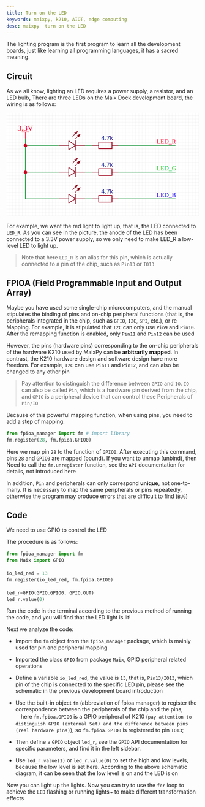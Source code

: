 ```yaml
---
title: Turn on the LED
keywords: maixpy, k210, AIOT, edge computing
desc: maixpy  turn on the LED
---
```




The lighting program is the first program to learn all the development boards, just like learning all programming languages, it has a sacred meaning.

## Circuit

As we all know, lighting an LED requires a power supply, a resistor, and an LED bulb,
There are three LEDs on the Maix Dock development board, the wiring is as follows:

![](../../assets/hardware/maix_dock/LED_sch.png)


For example, we want the red light to light up, that is, the LED connected to `LED_R`. As you can see in the picture, the anode of the LED has been connected to a 3.3V power supply, so we only need to make LED_R a low-level LED to light up.

> Note that here `LED_R` is an alias for this pin, which is actually connected to a pin of the chip, such as `Pin13` or `IO13`

## FPIOA (Field Programmable Input and Output Array)

Maybe you have used some single-chip microcomputers, and the manual stipulates the binding of pins and on-chip peripheral functions (that is, the peripherals integrated in the chip, such as `GPIO`, `I2C`, `SPI`, etc.), or re Mapping. For example, it is stipulated that `I2C` can only use `Pin9` and `Pin10`. After the remapping function is enabled, only `Pin11` and `Pin12` can be used

However, the pins (hardware pins) corresponding to the on-chip peripherals of the hardware K210 used by MaixPy can be **arbitrarily mapped**. In contrast, the K210 hardware design and software design have more freedom. For example, `I2C` can use `Pin11` and `Pin12`, and can also be changed to any other pin

> Pay attention to distinguish the difference between `GPIO` and `IO`. `IO` can also be called `Pin`, which is a hardware pin derived from the chip, and `GPIO` is a peripheral device that can control these Peripherals of `Pin/IO`

Because of this powerful mapping function, when using pins, you need to add a step of mapping:
```python
from fpioa_manager import fm # import library
fm.register(28, fm.fpioa.GPIO0)
```
Here we map pin `28` to the function of `GPIO0`. After executing this command, pins `28` and `GPIO0` are mapped (bound). If you want to unmap (unbind), then Need to call the `fm.unregister` function, see the `API` documentation for details, not introduced here

In addition, `Pin` and peripherals can only correspond **unique**, not one-to-many. It is necessary to map the same peripherals or pins repeatedly, otherwise the program may produce errors that are difficult to find (`BUG`)

## Code

We need to use GPIO to control the LED

The procedure is as follows:

```python
from fpioa_manager import fm
from Maix import GPIO

io_led_red = 13
fm.register(io_led_red, fm.fpioa.GPIO0)

led_r=GPIO(GPIO.GPIO0, GPIO.OUT)
led_r.value(0)
```

Run the code in the terminal according to the previous method of running the code, and you will find that the LED light is lit!

Next we analyze the code:

* Import the `fm` object from the `fpioa_manager` package, which is mainly used for pin and peripheral mapping
* Imported the class `GPIO` from package `Maix`, GPIO peripheral related operations
* Define a variable `io_led_red`, the value is `13`, that is, `Pin13/IO13`, which pin of the chip is connected to the specific LED pin, please see the schematic in the previous development board introduction
* Use the built-in object `fm` (abbreviation of fpioa manager) to register the correspondence between the peripherals of the chip and the pins, 　here `fm.fpioa.GPIO0` is a GPIO peripheral of K210 (`pay attention to distinguish GPIO (external Set) and the difference between pins (real hardware pins)`), so `fm.fpioa.GPIO0` is registered to pin `IO13`;

* Then define a `GPIO` object `led_r`, see the `GPIO` API documentation for specific parameters, and find it in the left sidebar.

* Use `led_r.value(1)` or `led_r.value(0)` to set the high and low levels, because the low level is set here. According to the above schematic diagram, it can be seen that the low level is on and the LED is on


Now you can light up the lights. Now you can try to use the `for` loop to achieve the `LED` flashing or running lights~ to make different transformation effects
